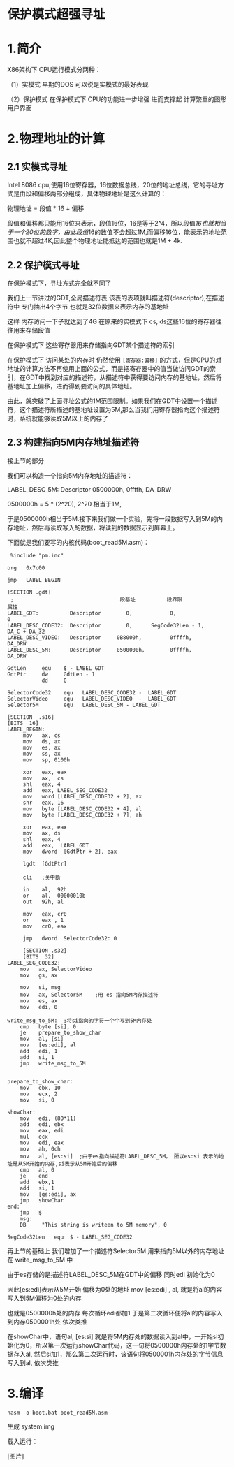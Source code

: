 # 保护模式超强寻址

# 1.简介

X86架构下 CPU运行模式分两种：

（1）实模式 早期的DOS 可以说是实模式的最好表现

（2）保护模式 在保护模式下 CPU的功能进一步增强 进而支撑起 计算繁重的图形用户界面



# 2.物理地址的计算

## 2.1 实模式寻址

Intel 8086 cpu,使用16位寄存器，16位数据总线，20位的地址总线，它的寻址方式是由段和偏移两部分组成，具体物理地址是这么计算的：

物理地址 = 段值 * 16 + 偏移

段值和偏移都只能用16位来表示，段值16位，16是等于2^4，所以段值*16也就相当于一个20位的数字，由此段值*16的数值不会超过1M,而偏移16位，能表示的地址范围也就不超过4K,因此整个物理地址能抵达的范围也就是1M + 4k.

## 2.2 保护模式寻址

 在保护模式下，寻址方式完全就不同了

我们上一节讲过的GDT,全局描述符表 该表的表项就叫描述符(descriptor),在描述符中 专门抽出4个字节 也就是32位数据来表示内存的基地址 

这样 内存访问一下子就达到了4G 在原来的实模式下 cs, ds这些16位的寄存器往往用来存储段值 

在保护模式下 这些寄存器用来存储指向GDT某个描述符的索引 

在保护模式下 访问某处的内存时 仍然使用 `[寄存器:偏移]` 的方式，但是CPU的对地址的计算方法不再使用上面的公式，而是把寄存器中的值当做访问GDT的索引，在GDT中找到对应的描述符，从描述符中获得要访问内存的基地址，然后将基地址加上偏移，进而得到要访问的具体地址。

由此，就突破了上面寻址公式的1M范围限制。如果我们在GDT中设置一个描述符，这个描述符所描述的基地址设置为5M,那么当我们用寄存器指向这个描述符时，系统就能够读取5M以上的内存了



## 2.3 构建指向5M内存地址描述符

接上节的部分

我们可以构造一个指向5M内存地址的描述符：

LABEL_DESC_5M: Descriptor 0500000h, 0ffffh, DA_DRW

0500000h = 5 * (2^20), 2^20 相当于1M,

于是0500000h相当于5M.接下来我们做一个实验，先将一段数据写入到5M的内存地址，然后再读取写入的数据，将读到的数据显示到屏幕上。

下面就是我们要写的内核代码(boot_read5M.asm)：

```assembly
 %include "pm.inc"

org   0x7c00

jmp   LABEL_BEGIN

[SECTION .gdt]
 ;                                  段基址          段界限                属性
LABEL_GDT:          Descriptor        0,            0,                   0  
LABEL_DESC_CODE32:  Descriptor        0,      SegCode32Len - 1,       DA_C + DA_32
LABEL_DESC_VIDEO:   Descriptor     0B8000h,         0ffffh,           DA_DRW
LABEL_DESC_5M:      Descriptor     0500000h,        0ffffh,           DA_DRW

GdtLen     equ    $ - LABEL_GDT
GdtPtr     dw     GdtLen - 1
           dd     0

SelectorCode32    equ   LABEL_DESC_CODE32 -  LABEL_GDT
SelectorVideo     equ   LABEL_DESC_VIDEO  -  LABEL_GDT
Selector5M        equ   LABEL_DESC_5M - LABEL_GDT

[SECTION  .s16]
[BITS  16]
LABEL_BEGIN:
     mov   ax, cs
     mov   ds, ax
     mov   es, ax
     mov   ss, ax
     mov   sp, 0100h

     xor   eax, eax
     mov   ax,  cs
     shl   eax, 4
     add   eax, LABEL_SEG_CODE32
     mov   word [LABEL_DESC_CODE32 + 2], ax
     shr   eax, 16
     mov   byte [LABEL_DESC_CODE32 + 4], al
     mov   byte [LABEL_DESC_CODE32 + 7], ah

     xor   eax, eax
     mov   ax, ds
     shl   eax, 4
     add   eax,  LABEL_GDT
     mov   dword  [GdtPtr + 2], eax

     lgdt  [GdtPtr]

     cli   ;关中断

     in    al,  92h
     or    al,  00000010b
     out   92h, al

     mov   eax, cr0
     or    eax , 1
     mov   cr0, eax

     jmp   dword  SelectorCode32: 0

     [SECTION .s32]
     [BITS  32]
LABEL_SEG_CODE32:
    mov   ax, SelectorVideo
    mov   gs, ax

    mov   si, msg
    mov   ax, Selector5M    ;用 es 指向5M内存描述符
    mov   es, ax
    mov   edi, 0

write_msg_to_5M:  ;将si指向的字符一个个写到5M内存处
    cmp   byte [si], 0
    je    prepare_to_show_char
    mov   al, [si]
    mov   [es:edi], al
    add   edi, 1
    add   si, 1
    jmp   write_msg_to_5M


prepare_to_show_char:
    mov   ebx, 10
    mov   ecx, 2
    mov   si, 0

showChar:
    mov   edi, (80*11)
    add   edi, ebx
    mov   eax, edi
    mul   ecx
    mov   edi, eax
    mov   ah, 0ch
    mov   al, [es:si]  ;由于es指向描述符LABEL_DESC_5M， 所以es:si 表示的地址是从5M开始的内存,si表示从5M开始后的偏移
    cmp   al, 0
    je    end
    add   ebx,1
    add   si, 1
    mov   [gs:edi], ax
    jmp   showChar
end: 
    jmp   $
    msg:
    DB     "This string is writeen to 5M memory", 0

SegCode32Len   equ  $ - LABEL_SEG_CODE32

```



再上节的基础上 我们增加了一个描述符Selector5M 用来指向5M以外的内存地址 在 write_msg_to_5M 中 

由于es存储的是描述符LABEL_DESC_5M在GDT中的偏移 同时edi 初始化为0 

 因此[es:edi]表示从5M开始 偏移为0处的地址 mov [es:edi] , al, 就是将al的内容写入到5M偏移为0处的内存 

也就是0500000h处的内存 每次循环edi都加1 于是第二次循环便将al的内容写入到内存0500001h处 依次类推



在showChar中，语句al, [es:si] 就是将5M内存处的数据读入到al中，一开始si初始化为0，所以第一次运行showChar代码，这一句将0500000h内存处的1字节数据存入al, 然后si加1，那么第二次运行时，该语句将0500001h内存处的字节信息写入到al, 依次类推



# 3.编译

`nasm -o boot.bat boot_read5M.asm`

生成 system.img

载入运行：

[图片]



